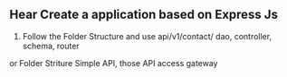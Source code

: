 ## Hear Create a application based on Express Js
1. Follow the Folder Structure and use api/v1/contact/ dao, controller, schema, router

or 
Folder Striture Simple API, those API access gateway
